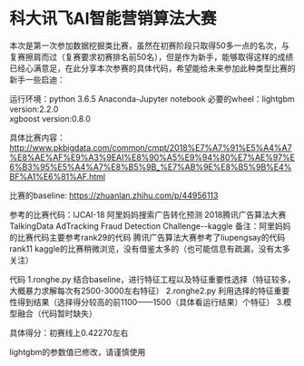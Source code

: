 # 科大讯飞AI智能营销算法大赛
本次是第一次参加数据挖掘类比赛，虽然在初赛阶段只取得50多一点的名次，与复赛擦肩而过（复赛要求初赛排名前50名），但是作为新手，能够取得这样的成绩已经心满意足，在此分享本次参赛的具体代码，希望能给未来参加此种类型比赛的新手一些启迪：

运行环境：python 3.6.5    Anaconda-Jupyter notebook
必要的wheel：lightgbm    version:2.2.0     
             xgboost     version:0.8.0

具体比赛内容：http://www.pkbigdata.com/common/cmpt/2018%E7%A7%91%E5%A4%A7%E8%AE%AF%E9%A3%9EAI%E8%90%A5%E9%94%80%E7%AE%97%E6%B3%95%E5%A4%A7%E8%B5%9B_%E7%AB%9E%E8%B5%9B%E4%BF%A1%E6%81%AF.html

比赛的baseline:
https://zhuanlan.zhihu.com/p/44956113

参考的比赛代码：IJCAI-18 阿里妈妈搜索广告转化预测
               2018腾讯广告算法大赛
	             TalkingData AdTracking Fraud Detection Challenge--kaggle
备注：阿里妈妈的比赛代码主要参考rank29的代码
      腾讯广告算法大赛参考了liupengsay的代码rank11
      kaggle的比赛稍微浏览，没有借鉴太多的（也可能信息有疏漏，没有太多关注）

代码
1.ronghe.py       结合baseline，进行特征工程以及特征重要性选择（特征较多，大概暴力求解每次有2500-3000左右特征）
2.ronghe2.py      利用选择的特征重要性得到结果（选择得分较高的前1100——1500（具体看运行结果）个特征）
3.模型融合（代码暂时缺失）

具体得分：初赛线上0.42270左右


lightgbm的参数值已修改，请谨慎使用
